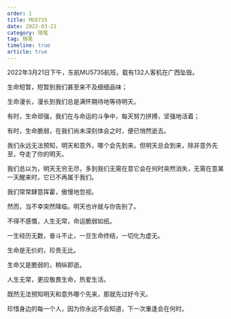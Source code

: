 ```yaml
---
order: 1
title: MU5735
date: 2022-03-21
category: 随笔
tag: 随笔
timeline: true
article: true
---
```


2022年3月21日下午，东航MU5735航班，载有132人客机在广西坠毁。

生命短暂，短暂到我们甚至来不及细细品味；

生命漫长，漫长到我们总是满怀期待地等待明天。

有时，生命顽强，我们在与命运的斗争中，每天努力拼搏，坚强地活着；

有时，生命脆弱，在我们尚未深刻体会之时，便已悄然逝去。

我们永远无法预知，明天和意外，哪个会先到来。但明天总会到来，除非意外先至，夺走了你的明天。

我们总以为，明天无穷无尽，多到我们无需在意它会在何时突然消失，无需在意某一天醒来时，它已不再属于我们。

我们常常肆意挥霍，傲慢地忽视。

然而，当不幸突然降临，明天也许就与你告别了。

不得不感慨，人生无常，命运脆弱如纸。

一生经历无数，奋斗不止，一旦生命终结，一切化为虚无。

生命是无价的，珍贵无比。

生命又是脆弱的，稍纵即逝。

人生无常，更应敬畏生命，热爱生活。

既然无法预知明天和意外哪个先来，那就先过好今天。

珍惜身边的每一个人，因为你永远不会知道，下一次重逢会在何时。
